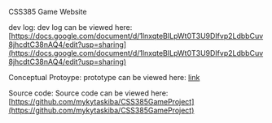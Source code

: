 CSS385 Game Website

dev log:
dev log can be viewed here: [https://docs.google.com/document/d/1lnxqteBILpWt0T3U9DIfvp2LdbbCuv8jhcdtC38nAQ4/edit?usp=sharing](https://docs.google.com/document/d/1lnxqteBILpWt0T3U9DIfvp2LdbbCuv8jhcdtC38nAQ4/edit?usp=sharing)



Conceptual Protoype:
prototype can be viewed here: [link](link)



Source code:
Source code can be viewed here: [https://github.com/mykytaskiba/CSS385GameProject](https://github.com/mykytaskiba/CSS385GameProject)

